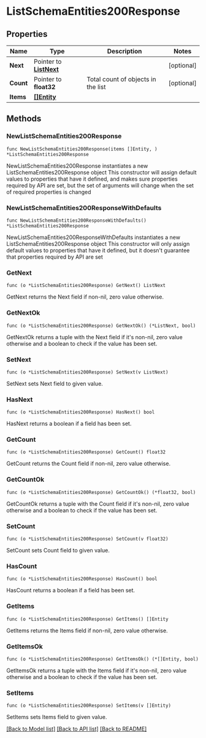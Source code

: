 # ListSchemaEntities200Response

## Properties

Name | Type | Description | Notes
------------ | ------------- | ------------- | -------------
**Next** | Pointer to [**ListNext**](ListNext.md) |  | [optional] 
**Count** | Pointer to **float32** | Total count of objects in the list | [optional] 
**Items** | [**[]Entity**](Entity.md) |  | 

## Methods

### NewListSchemaEntities200Response

`func NewListSchemaEntities200Response(items []Entity, ) *ListSchemaEntities200Response`

NewListSchemaEntities200Response instantiates a new ListSchemaEntities200Response object
This constructor will assign default values to properties that have it defined,
and makes sure properties required by API are set, but the set of arguments
will change when the set of required properties is changed

### NewListSchemaEntities200ResponseWithDefaults

`func NewListSchemaEntities200ResponseWithDefaults() *ListSchemaEntities200Response`

NewListSchemaEntities200ResponseWithDefaults instantiates a new ListSchemaEntities200Response object
This constructor will only assign default values to properties that have it defined,
but it doesn't guarantee that properties required by API are set

### GetNext

`func (o *ListSchemaEntities200Response) GetNext() ListNext`

GetNext returns the Next field if non-nil, zero value otherwise.

### GetNextOk

`func (o *ListSchemaEntities200Response) GetNextOk() (*ListNext, bool)`

GetNextOk returns a tuple with the Next field if it's non-nil, zero value otherwise
and a boolean to check if the value has been set.

### SetNext

`func (o *ListSchemaEntities200Response) SetNext(v ListNext)`

SetNext sets Next field to given value.

### HasNext

`func (o *ListSchemaEntities200Response) HasNext() bool`

HasNext returns a boolean if a field has been set.

### GetCount

`func (o *ListSchemaEntities200Response) GetCount() float32`

GetCount returns the Count field if non-nil, zero value otherwise.

### GetCountOk

`func (o *ListSchemaEntities200Response) GetCountOk() (*float32, bool)`

GetCountOk returns a tuple with the Count field if it's non-nil, zero value otherwise
and a boolean to check if the value has been set.

### SetCount

`func (o *ListSchemaEntities200Response) SetCount(v float32)`

SetCount sets Count field to given value.

### HasCount

`func (o *ListSchemaEntities200Response) HasCount() bool`

HasCount returns a boolean if a field has been set.

### GetItems

`func (o *ListSchemaEntities200Response) GetItems() []Entity`

GetItems returns the Items field if non-nil, zero value otherwise.

### GetItemsOk

`func (o *ListSchemaEntities200Response) GetItemsOk() (*[]Entity, bool)`

GetItemsOk returns a tuple with the Items field if it's non-nil, zero value otherwise
and a boolean to check if the value has been set.

### SetItems

`func (o *ListSchemaEntities200Response) SetItems(v []Entity)`

SetItems sets Items field to given value.



[[Back to Model list]](../README.md#documentation-for-models) [[Back to API list]](../README.md#documentation-for-api-endpoints) [[Back to README]](../README.md)


